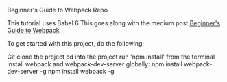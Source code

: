 Beginner's Guide to Webpack Repo

This tutorial uses Babel 6
This goes along with the medium post [Beginner's Guide to Webpack](https://medium.com/@dabit3/beginner-s-guide-to-webpack-b1f1a3638460)

To get started with this project, do the following:

Git clone the project
cd into the project
run 'npm install' from the terminal
install webpack and webpack-dev-server globally:
npm install webpack-dev-server -g
npm install webpack -g